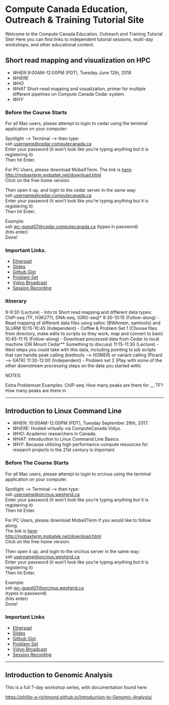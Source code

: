 # Compute Canada Education, Outreach & Training Tutorial Site

Welcome to the Compute Canada Education, Outreach and Training Tutorial Site! Here you can find links to independent tutorial sessions, multi-day workshops, and other educational content.


## Short read mapping and visualization on HPC

+ *WHEN* 9:00AM-12:00PM (PDT), Tuesday June 12th, 2018
+ *WHERE* 
+ *WHO*  
+ *WHAT* Short-read mapping and visualization, primer for multiple different pipelines on Compute Canada Cedar system.
+ *WHY* 

### Before the Course Starts
For all Mac users, please attempt to login to cedar using the terminal application on your computer:

Spotlight —> Terminal —> then type:   
ssh username@cedar.computecanada.ca  
Enter your password (it won’t look like you’re typing anything but it is registering it)  
Then hit Enter.  

For PC Users, please download MobaXTerm. 
The link is [here](http://mobaxterm.mobatek.net/download.html):  
<http://mobaxterm.mobatek.net/download.html>  
Click on the free home version.  

Then open it up, and login to the cedar server in the same way:  
ssh username@cedar.computecanada.ca  
Enter your password (it won’t look like you’re typing anything but it is registering it)  
Then hit Enter.  

Example:  
ssh wc-guest07@cedar.computecanada.ca
(types in password)  
(hits enter)  
Done!  

### Important Links. 

+ [Etherpad]() 
+ [Slides](https://docs.google.com/presentation/d/1O2BewoJgp-m3aEKYm8XnVlPJBEnBaWeO_UJ0yKhz8Lw/edit#slide=id.g1deaa80ad7_0_0)
+ [Github Gist]()
+ [Problem Set]()
+ [Vidyo Broadcast]()
+ [Session Recording]()

### Itinerary
9-9:30 (Lecture) - Into to Short read mapping and different data types: ChIP-seq (TF, H3K27?), DNA-seq, (GRO-seq)* 
9:30-10:15 (Follow-along) - Read mapping of different data files using salloc (BWAmem, samtools) and SLURM 
10:15-10:45 (Independent) - Coffee & Problem Set 1 (Choose files from directory, make edits to scripts so they work, map and convert to bam)
10:45-11:15 (Follow-along) - Download processed data from Cedar to local machine (OR Mount Cedar** Something to discuss)
11:15-11:30 (Lecture) - Next steps you could take with this data, including pointing to job scripts that can handle peak calling (bedtools —> HOMER) or variant calling (Picard —> GATK)
11:30-12:00 (Independent) - Problem set 2 (Play with some of the other downstream processing steps on the data you started with)

NOTES:

Extra Problemset Examples:
ChIP-seq: How many peaks are there for __ TF?
How many peaks are there in 

_____

## Introduction to Linux Command Line

+ *WHEN*: 10:00AM-12:00PM (PDT), Tuesday September 26th, 2017.    
+ *WHERE*:  Hosted virtually via ComputeCanada Vidyo.  
+ *WHO*:  Academic researchers in Canada.     
+ *WHAT*: Introduction to Linux Command Line Basics. 
+ *WHY*:  Because utilizing high performance compute resources for research projects in the 21st century is important.  

### Before The Course Starts
For all Mac users, please attempt to login to orcinus using the terminal application on your computer.

Spotlight —> Terminal —> then type:   
ssh username@orcinus.westgrid.ca  
Enter your password (it won’t look like you’re typing anything but it is registering it)  
Then hit Enter.  

For PC Users, please download MobaXTerm if you would like to follow along.  
The link is [here](http://mobaxterm.mobatek.net/download.html):  
<http://mobaxterm.mobatek.net/download.html>  
Click on the free home version.  

Then open it up, and login to the orcinus server in the same way:  
ssh username@orcinus.westgrid.ca  
Enter your password (it won’t look like you’re typing anything but it is registering it)  
Then hit Enter.  

Example:  
ssh wc-guest07@orcinus.westgrid.ca  
(types in password)  
(hits enter)  
Done!  


### Important Links
+ [Etherpad](https://etherpad.openstack.org/p/EOT_Tutorial_IntroToLinuxCommandLine) 
+ [Slides](https://docs.google.com/presentation/d/10NFhAUhJKRm5HTPmHxhxWVEVFEIn3zfFw9-qpnuo1EY/edit?usp=sharing)
+ [Github Gist](https://gist.github.com/Phillip-a-richmond/a22f4e967c1fd56235f77fbe1c7936f8)
+ [Problem Set](https://github.com/Phillip-a-richmond/ComputeCanada_EOT/blob/master/IntroToLinuxProblemSet.txt)
+ [Vidyo Broadcast]()
+ [Session Recording]()


_____

## Introduction to Genomic Analysis

This is a full 7-day workshop series, with documentation found here:

https://phillip-a-richmond.github.io/Introduction-to-Genomic-Analysis/















